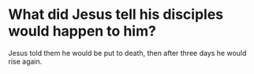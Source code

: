 # What did Jesus tell his disciples would happen to him?

Jesus told them he would be put to death, then after three days he would rise again.
